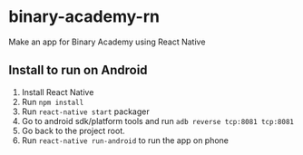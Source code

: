 # binary-academy-rn
Make an app for Binary Academy using React Native

## Install to run on Android
1. Install React Native
2. Run `npm install`
3. Run `react-native start` packager
4. Go to android sdk/platform tools and run `adb reverse tcp:8081 tcp:8081`
5. Go back to the project root.
6. Run `react-native run-android` to run the app on phone
